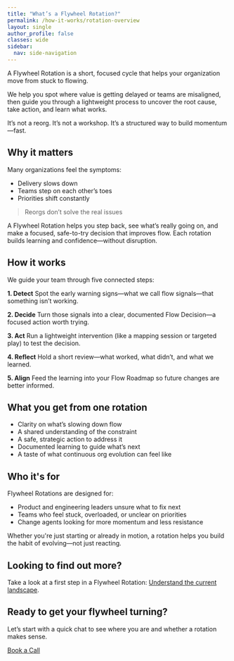 ```yaml
---
title: "What’s a Flywheel Rotation?"
permalink: /how-it-works/rotation-overview
layout: single
author_profile: false
classes: wide
sidebar:
  nav: side-navigation
---
```


A Flywheel Rotation is a short, focused cycle that helps your organization move from stuck to flowing.

We help you spot where value is getting delayed or teams are misaligned, then guide you through a lightweight process to uncover the root cause, take action, and learn what works.

It’s not a reorg. It’s not a workshop. It’s a structured way to build momentum—fast.

## Why it matters

Many organizations feel the symptoms:

- Delivery slows down
- Teams step on each other’s toes
- Priorities shift constantly

> Reorgs don’t solve the real issues

A Flywheel Rotation helps you step back, see what’s really going on, and make a focused, safe-to-try decision that improves flow. Each rotation builds learning and confidence—without disruption.

## How it works

We guide your team through five connected steps:

**1. Detect** Spot the early warning signs—what we call flow signals—that something isn’t working.

**2. Decide** Turn those signals into a clear, documented Flow Decision—a focused action worth trying.

**3. Act** Run a lightweight intervention (like a mapping session or targeted play) to test the decision.

**4. Reflect** Hold a short review—what worked, what didn’t, and what we learned.

**5. Align** Feed the learning into your Flow Roadmap so future changes are better informed.

## What you get from one rotation

- Clarity on what’s slowing down flow
- A shared understanding of the constraint
- A safe, strategic action to address it
- Documented learning to guide what’s next
- A taste of what continuous org evolution can feel like

## Who it's for

Flywheel Rotations are designed for:

- Product and engineering leaders unsure what to fix next
- Teams who feel stuck, overloaded, or unclear on priorities
- Change agents looking for more momentum and less resistance

Whether you're just starting or already in motion, a rotation helps you build the habit of evolving—not just reacting.

## Looking to find out more?

Take a look at a first step in a Flywheel Rotation: [Understand the current landscape](/how-it-works/1-understand-current-landscape).

## Ready to get your flywheel turning?

Let’s start with a quick chat to see where you are and whether a rotation makes sense.

[Book a Call](/contact)